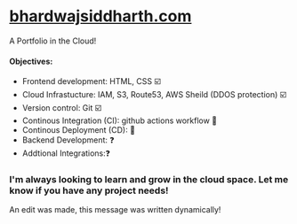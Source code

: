 # [bhardwajsiddharth.com](http://bhardwajsiddharth.com/)

A Portfolio in the Cloud!

#### Objectives:
* Frontend development: HTML, CSS ☑️
* Cloud Infrastucture:  IAM, S3, Route53, AWS Sheild (DDOS protection) ☑️
* Version control: Git ☑️
* Continous Integration (CI): github actions workflow :hammer:
* Continous Deployment (CD): :hammer: 
* Backend Development: ❓
* Addtional Integrations:❓

### I'm always looking to learn and grow in the cloud space. Let me know if you have any project needs! 
An edit was made, this message was written dynamically!
